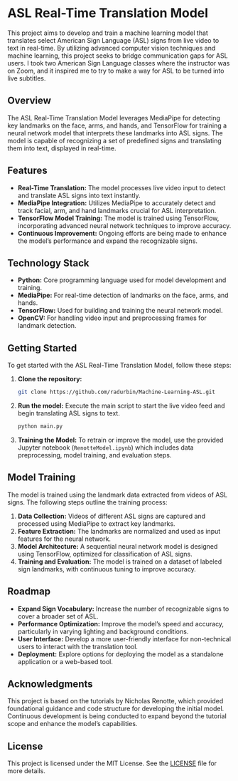 # ASL Real-Time Translation Model

This project aims to develop and train a machine learning model that translates select American Sign Language (ASL) signs from live video to text in real-time. By utilizing advanced computer vision techniques and machine learning, this project seeks to bridge communication gaps for ASL users. I took two American Sign Language classes where the instructor was on Zoom, and it inspired me to try to make a way for ASL to be turned into live subtitles.

## Overview

The ASL Real-Time Translation Model leverages MediaPipe for detecting key landmarks on the face, arms, and hands, and TensorFlow for training a neural network model that interprets these landmarks into ASL signs. The model is capable of recognizing a set of predefined signs and translating them into text, displayed in real-time.

## Features

- **Real-Time Translation:** The model processes live video input to detect and translate ASL signs into text instantly.
- **MediaPipe Integration:** Utilizes MediaPipe to accurately detect and track facial, arm, and hand landmarks crucial for ASL interpretation.
- **TensorFlow Model Training:** The model is trained using TensorFlow, incorporating advanced neural network techniques to improve accuracy.
- **Continuous Improvement:** Ongoing efforts are being made to enhance the model’s performance and expand the recognizable signs.

## Technology Stack

- **Python:** Core programming language used for model development and training.
- **MediaPipe:** For real-time detection of landmarks on the face, arms, and hands.
- **TensorFlow:** Used for building and training the neural network model.
- **OpenCV:** For handling video input and preprocessing frames for landmark detection.

## Getting Started

To get started with the ASL Real-Time Translation Model, follow these steps:

1. **Clone the repository:**
    ```bash
    git clone https://github.com/radurbin/Machine-Learning-ASL.git
    ```
2. **Run the model:**
    Execute the main script to start the live video feed and begin translating ASL signs to text.
    ```bash
    python main.py
    ```
3. **Training the Model:**
    To retrain or improve the model, use the provided Jupyter notebook (`RenotteModel.ipynb`) which includes data preprocessing, model training, and evaluation steps.

## Model Training

The model is trained using the landmark data extracted from videos of ASL signs. The following steps outline the training process:

1. **Data Collection:** Videos of different ASL signs are captured and processed using MediaPipe to extract key landmarks.
2. **Feature Extraction:** The landmarks are normalized and used as input features for the neural network.
3. **Model Architecture:** A sequential neural network model is designed using TensorFlow, optimized for classification of ASL signs.
4. **Training and Evaluation:** The model is trained on a dataset of labeled sign landmarks, with continuous tuning to improve accuracy.

## Roadmap

- **Expand Sign Vocabulary:** Increase the number of recognizable signs to cover a broader set of ASL.
- **Performance Optimization:** Improve the model’s speed and accuracy, particularly in varying lighting and background conditions.
- **User Interface:** Develop a more user-friendly interface for non-technical users to interact with the translation tool.
- **Deployment:** Explore options for deploying the model as a standalone application or a web-based tool.

## Acknowledgments

This project is based on the tutorials by Nicholas Renotte, which provided foundational guidance and code structure for developing the initial model. Continuous development is being conducted to expand beyond the tutorial scope and enhance the model’s capabilities.

## License

This project is licensed under the MIT License. See the [LICENSE](LICENSE) file for more details.
